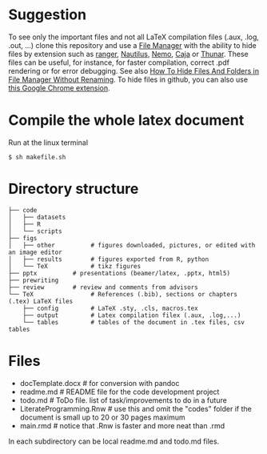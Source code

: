 # Suggestion

To see only the important files and not all LaTeX compilation files (.aux, .log, .out, ...) clone this repository and use a [File Manager](https://en.wikipedia.org/wiki/File_manager) with the ability to hide files by extension such as [ranger](http://ranger.nongnu.org/), [Nautilus](https://projects.gnome.org/nautilus/screenshots.html), [Nemo](https://github.com/linuxmint/nemo), [Caja](https://github.com/mate-desktop/caja) or [Thunar](https://wiki.archlinux.org/index.php/thunar). These files can be useful, for instance, for faster compilation, correct .pdf rendering or for error debugging. See also [How To Hide Files And Folders in File Manager Without Renaming](https://www.2daygeek.com/how-to-hide-files-and-folders-in-file-manager-without-renaming/). To hide files in github, you can also use [this Google Chrome extension](https://github.com/sindresorhus/hide-files-on-github).

# Compile the whole latex document
Run at the linux terminal

`$ sh makefile.sh`

# Directory structure

```
├── code
│   ├── datasets  
│   ├── R
│   └── scripts
├── figs
│   ├── other          # figures downloaded, pictures, or edited with an image editor
│   ├── results        # figures exported from R, python
│   └── TeX            # tikz figures
├── pptx          # presentations (beamer/latex, .pptx, html5)
├── prewriting
├── review        # review and comments from advisors
└── TeX                # References (.bib), sections or chapters (.tex) LaTeX files
    ├── config         # LaTeX .sty, .cls, macros.tex
    ├── output         # Latex compilation filex (.aux, .log,...)
    └── tables         # tables of the document in .tex files, csv tables
```

# Files

 - docTemplate.docx  # for conversion with pandoc
 - readme.md         # README file for the code development project
 - todo.md           # ToDo file. list of task/improvements to do in a future
 - LiterateProgramming.Rnw  # use this and omit the "codes" folder if the document is small up to 20 or 30 pages maximum
 - main.rmd          # notice that .Rnw is faster and more neat than .rmd

In each subdirectory can be local readme.md and todo.md files.

